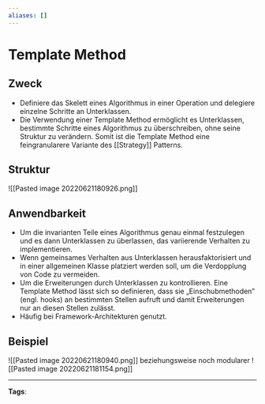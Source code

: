 ```yaml
---
aliases: []
---
```


# Template Method

## Zweck

- Definiere das Skelett eines Algorithmus in einer Operation und delegiere einzelne Schritte an Unterklassen.
- Die Verwendung einer Template Method ermöglicht es Unterklassen, bestimmte Schritte eines Algorithmus zu überschreiben, ohne seine Struktur zu verändern.
  Somit ist die Template Method eine feingranularere Variante des [[Strategy]] Patterns.

## Struktur

![[Pasted image 20220621180926.png]]

## Anwendbarkeit

- Um die invarianten Teile eines Algorithmus genau einmal festzulegen und es dann Unterklassen zu überlassen, das variierende Verhalten zu implementieren.
- Wenn gemeinsames Verhalten aus Unterklassen herausfaktorisiert und in einer allgemeinen Klasse platziert werden soll, um die Verdopplung von Code zu vermeiden.
- Um die Erweiterungen durch Unterklassen zu kontrollieren. Eine Template Method lässt sich so definieren, dass sie „Einschubmethoden” (engl. hooks) an bestimmten Stellen aufruft und damit Erweiterungen nur an diesen Stellen zulässt.
- Häufig bei Framework-Architekturen genutzt.

## Beispiel

![[Pasted image 20220621180940.png]]
beziehungsweise noch modularer
![[Pasted image 20220621181154.png]]

---

**Tags**:
